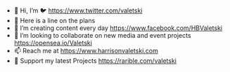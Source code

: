 - 👋 Hi, I’m 🐦 https://www.twitter.com/valetski
- 👀 Here is a line on the plans 
- 🌱 I’m creating content every day https://www.facebook.com/HBValetski
- 👥️️ I’m looking to collaborate on new media and event projects https://opensea.io/Valetski
- 📫 Reach me at https://www.harrisonvaletski.com
- 💸 Support my latest Projects https://rarible.com/valetski

